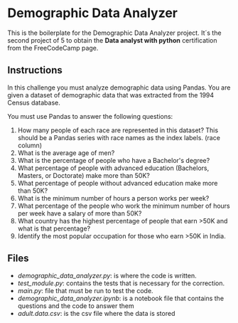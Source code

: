 # Demographic Data Analyzer


This is the boilerplate for the Demographic Data Analyzer project.
It´s the second project of 5 to obtain the **Data analyst with python** certification from the FreeCodeCamp page.

## Instructions

In this challenge you must analyze demographic data using Pandas. You are given a dataset of demographic data that was extracted from the 1994 Census database.


You must use Pandas to answer the following questions:

1. How many people of each race are represented in this dataset? This should be a Pandas series with race names as the index labels. (race column)
2. What is the average age of men?
3. What is the percentage of people who have a Bachelor's degree?
4. What percentage of people with advanced education (Bachelors, Masters, or Doctorate) make more than 50K?
5. What percentage of people without advanced education make more than 50K?
6.  What is the minimum number of hours a person works per week?
7.  What percentage of the people who work the minimum number of hours per week have a salary of more than 50K?
8.  What country has the highest percentage of people that earn >50K and what is that percentage?
9.  Identify the most popular occupation for those who earn >50K in India.

## Files

* *demographic_data_analyzer.py*: is where the code is written.
* *test_module.py*: contains the tests that is necessary for the correction.
* *main.py*: file that must be run to test the code.
* *demographic_data_analyzer.ipynb*: is a notebook file that contains the questions and the code to answer them
* *adult.data.csv*: is the csv file where the data is stored
